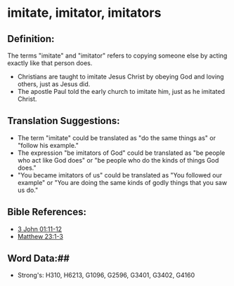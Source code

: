 # imitate, imitator, imitators #

## Definition: ##

The terms "imitate" and "imitator" refers to copying someone else by acting exactly like that person does.

* Christians are taught to imitate Jesus Christ by obeying God and loving others, just as Jesus did.
* The apostle Paul told the early church to imitate him, just as he imitated Christ.

## Translation Suggestions: ##

* The term "imitate" could be translated as "do the same things as" or "follow his example."
* The expression "be imitators of God" could be translated as "be people who act like God does" or "be people who do the kinds of things God does."
* "You became imitators of us" could be translated as "You followed our example" or "You are doing the same kinds of godly things that you saw us do."

## Bible References: ##

* [3 John 01:11-12](rc://en/tn/help/3jn/01/11)
* [Matthew 23:1-3](rc://en/tn/help/mat/23/01)

## Word Data:##

* Strong's: H310, H6213, G1096, G2596, G3401, G3402, G4160
